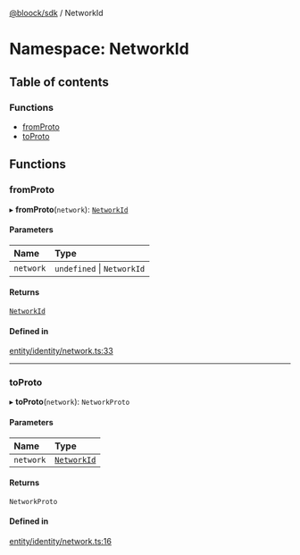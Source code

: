 [@bloock/sdk](../index.md) / NetworkId

# Namespace: NetworkId

## Table of contents

### Functions

- [fromProto](NetworkId.md#fromproto)
- [toProto](NetworkId.md#toproto)

## Functions

### fromProto

▸ **fromProto**(`network`): [`NetworkId`](../enums/NetworkId-1.md)

#### Parameters

| Name | Type |
| :------ | :------ |
| `network` | `undefined` \| `NetworkId` |

#### Returns

[`NetworkId`](../enums/NetworkId-1.md)

#### Defined in

[entity/identity/network.ts:33](https://github.com/bloock/bloock-sdk/blob/9affaa1/languages/js/src/entity/identity/network.ts#L33)

___

### toProto

▸ **toProto**(`network`): `NetworkProto`

#### Parameters

| Name | Type |
| :------ | :------ |
| `network` | [`NetworkId`](../enums/NetworkId-1.md) |

#### Returns

`NetworkProto`

#### Defined in

[entity/identity/network.ts:16](https://github.com/bloock/bloock-sdk/blob/9affaa1/languages/js/src/entity/identity/network.ts#L16)
